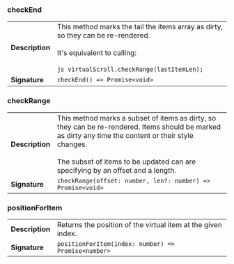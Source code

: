 

### checkEnd

| | |
| --- | --- |
| **Description** | This method marks the tail the items array as dirty, so they can be re-rendered.<br /><br />It's equivalent to calling:<br /><br />```js virtualScroll.checkRange(lastItemLen); ``` |
| **Signature** | `checkEnd() => Promise<void>` |


### checkRange

| | |
| --- | --- |
| **Description** | This method marks a subset of items as dirty, so they can be re-rendered. Items should be marked as dirty any time the content or their style changes.<br /><br />The subset of items to be updated can are specifying by an offset and a length. |
| **Signature** | `checkRange(offset: number, len?: number) => Promise<void>` |


### positionForItem

| | |
| --- | --- |
| **Description** | Returns the position of the virtual item at the given index. |
| **Signature** | `positionForItem(index: number) => Promise<number>` |


